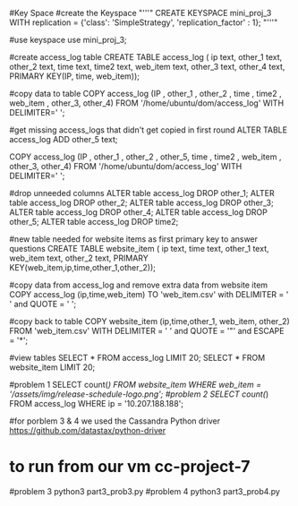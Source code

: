 

#Key Space
#create the Keyspace
"'''"
CREATE KEYSPACE mini_proj_3
    WITH replication = {'class': 'SimpleStrategy', 'replication_factor' : 1};
"'''"

#use keyspace
use mini_proj_3;

#create access_log table
CREATE TABLE access_log (
	ip text,
	other_1 text,
	other_2 text,
	time text,
	time2 text,
	web_item text,
	other_3 text,
	other_4 text,	
	PRIMARY KEY(IP, time, web_item));

#copy data to table	
COPY access_log (IP , other_1 , other_2 , time , time2 , web_item , other_3, other_4) FROM '/home/ubuntu/dom/access_log' WITH DELIMITER=' ';

#get missing access_logs that didn't get copied in first round
ALTER TABLE access_log ADD other_5 text;
	
COPY access_log (IP , other_1 , other_2 , other_5, time , time2 , web_item , other_3, other_4) FROM '/home/ubuntu/dom/access_log' WITH DELIMITER=' ';	

#drop unneeded columns
ALTER table access_log DROP other_1;
ALTER table access_log DROP other_2;
ALTER table access_log DROP other_3;
ALTER table access_log DROP other_4;
ALTER table access_log DROP other_5;
ALTER table access_log DROP time2;

#new table needed for website items as first primary key to answer questions
CREATE TABLE website_item (
	ip text, 
	time text,
	other_1 text, 
	web_item text, 
	other_2 text, 
	PRIMARY KEY(web_item,ip,time,other_1,other_2));

#copy data from access_log and remove extra data from website item
COPY access_log (ip,time,web_item) TO 'web_item.csv' with DELIMITER = ' ' and QUOTE = ' ';

#copy back to table
COPY website_item (ip,time,other_1, web_item, other_2) FROM 'web_item.csv' WITH DELIMITER = ' ' and QUOTE = '"' and ESCAPE = '*';

#view tables
SELECT * FROM access_log LIMIT 20;
SELECT * FROM website_item LIMIT 20;

#problem 1
SELECT count(*) FROM website_item WHERE web_item = '/assets/img/release-schedule-logo.png\';
#problem 2
SELECT count(*) FROM access_log WHERE ip = '10.207.188.188';

#for porblem 3 & 4 we used the Cassandra Python driver https://github.com/datastax/python-driver
# to run from our vm cc-project-7 
#problem 3
python3 part3_prob3.py
#problem 4
python3 part3_prob4.py
